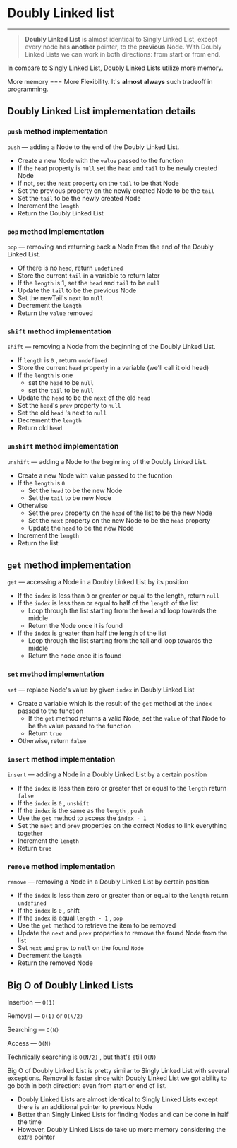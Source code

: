 # Doubly Linked list

---

> **Doubly Linked List** is almost identical to Singly Linked List, except every node has **another** pointer, to the **previous** Node. With Doubly Linked Lists we can work in both directions: from start or from end.

In compare to Singly Linked List, Doubly Linked Lists utilize more memory.

More memory === More Flexibility. It's **almost always** such tradeoff in programming.

## Doubly Linked List implementation details

### `push` method implementation

`push` — adding a Node to the end of the Doubly Linked List.

- Create a new Node with the `value` passed to the function
- If the `head` property is `null` set the `head` and `tail` to be newly created Node
- If not, set the `next` property on the `tail` to be that Node
- Set the previous property on the newly created Node to be the `tail`
- Set the `tail` to be the newly created Node
- Increment the `length`
- Return the Doubly Linked List

### `pop` method implementation

`pop` — removing and returning back a Node from the end of the Doubly Linked List.

- Of there is no `head`, return `undefined`
- Store the current `tail` in a variable to return later
- If the `length` is 1, set the `head` and `tail` to be `null`
- Update the `tail` to be the previous Node
- Set the newTail's `next` to `null`
- Decrement the `length`
- Return the `value` removed


### `shift` method implementation

`shift` — removing a Node from the beginning of the Doubly Linked List.

- If `length` is `0` , return `undefined`
- Store the current `head` property in a variable (we'll call it old head)
- If the `length` is one
    - set the `head` to be `null`
    - set the `tail` to be `null`
- Update the `head` to be the `next` of the old `head`
- Set the `head`'s `prev` property to `null`
- Set the old `head` 's next to `null`
- Decrement the `length`
- Return old `head`


### `unshift` method implementation

`unshift` — adding a Node to the beginning of the Doubly Linked List.

- Create a new Node with value passed to the fucntion
- If the `length` is `0`
    - Set the `head` to be the new Node
    - Set the `tail` to be new Node
- Otherwise
    - Set the `prev` property on the `head` of the list to be the new Node
    - Set the `next` property on the new Node to be the `head` property
    - Update the `head` to be the new Node
- Increment the `length`
- Return the list

## `get` method implementation

`get` — accessing a Node in a Doubly Linked List by its position

- If the `index` is less than `0` or greater or equal to the length, return `null`
- If the `index` is less than or equal to half of the `length` of the list
    - Loop through the list starting from the `head` and loop towards the middle
    - Return the Node once it is found
- If the `index` is greater than half the length of the list
    - Loop through the list starting from the tail and loop towards the middle
    - Return the node once it is found

### `set` method implementation

`set` — replace Node's value by given `index` in Doubly Linked List

- Create a variable which is the result of the `get` method at the `index` passed to the function
    - If the `get` method returns a valid Node, set the `value` of that Node to be the value passed to the function
    - Return `true`
- Otherwise, return `false`

### `insert` method implementation

`insert` — adding a Node in a Doubly Linked List by a certain position

- If the `index` is less than zero or greater that or equal to the `length` return `false`
- If the `index` is `0` , `unshift`
- If the `index` is the same as the `length` , `push`
- Use the `get` method to access the `index - 1`
- Set the `next` and `prev` properties on the correct Nodes to link everything together
- Increment the `length`
- Return `true`

### `remove` method implementation

`remove` — removing a Node in a Doubly Linked List by certain position

- If the `index` is less than zero or greater than or equal to the `length` return `undefined`
- If the `index` is `0` , shift
- If the `index` is equal `length - 1` , `pop`
- Use the `get` method to retrieve the item to be removed
- Update the `next` and `prev` properties to remove the found Node from the list
- Set `next` and `prev` to `null` on the found `Node`
- Decrement the `length`
- Return the removed Node

## Big O of Doubly Linked Lists

Insertion — `O(1)`

Removal — `O(1)` or `O(N/2)`

Searching — `O(N)`

Access — `O(N)`

Technically searching is `O(N/2)` , but that's still `O(N)`

Big O of Doubly Linked List is pretty similar to Singly Linked List with several exceptions. Removal is faster since with Doubly Linked List we got ability to go both in both direction: even from start or end of list.

- Doubly Linked Lists are almost identical to Singly Linked Lists except there is an additional pointer to previous Node
- Better than Singly Linked Lists for finding Nodes and can be done in half the time
- However, Doubly Linked Lists do take up more memory considering the extra pointer